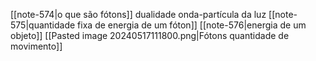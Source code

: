 [[note-574|o que são fótons]]
dualidade onda-partícula da luz
[[note-575|quantidade fixa de energia de um fóton]]
[[note-576|energia de um objeto]]
[[Pasted image 20240517111800.png|Fótons quantidade de movimento]]

